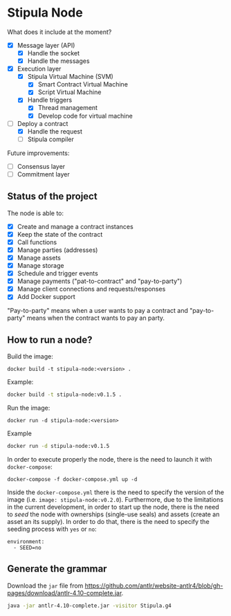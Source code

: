 # Stipula Node

What does it include at the moment?
- [x] Message layer (API)
  - [x] Handle the socket 
  - [x] Handle the messages
- [x] Execution layer
  - [x] Stipula Virtual Machine (SVM)
    - [x] Smart Contract Virtual Machine
    - [x] Script Virtual Machine
  - [x] Handle triggers
    - [x] Thread management
    - [x] Develop code for virtual machine
- [ ] Deploy a contract
  - [x] Handle the request 
  - [ ] Stipula compiler 

Future improvements:
- [ ] Consensus layer
- [ ] Commitment layer

## Status of the project

The node is able to:
- [x] Create and manage a contract instances
- [x] Keep the state of the contract
- [x] Call functions
- [x] Manage parties (addresses)
- [x] Manage assets
- [x] Manage storage
- [x] Schedule and trigger events
- [x] Manage payments ("pat-to-contract" and "pay-to-party")
- [x] Manage client connections and requests/responses 
- [x] Add Docker support

"Pay-to-party" means when a user wants to pay a contract and "pay-to-party" means when the contract wants to pay an party. 

## How to run a node?

Build the image:
```
docker build -t stipula-node:<version> .
```

Example:
```bash
docker build -t stipula-node:v0.1.5 .
```

Run the image:
```
docker run -d stipula-node:<version>
```

Example
```bash
docker run -d stipula-node:v0.1.5
```

In order to execute properly the node, there is the need to launch it with `docker-compose`:
```
docker-compose -f docker-compose.yml up -d
```

Inside the `docker-compose.yml` there is the need to specify the version of the image (i.e. `image: stipula-node:v0.2.0`). Furthermore, due to the limitations in the current development, in order to start up the node, there is the need to *seed* the node with ownerships (single-use seals) and assets (create an asset an its supply). In order to do that, there is the need to specify the seeding process with `yes` or `no`:
```
environment:
  - SEED=no
```

## Generate the grammar

Download the `jar` file from https://github.com/antlr/website-antlr4/blob/gh-pages/download/antlr-4.10-complete.jar.

```bash
java -jar antlr-4.10-complete.jar -visitor Stipula.g4
```